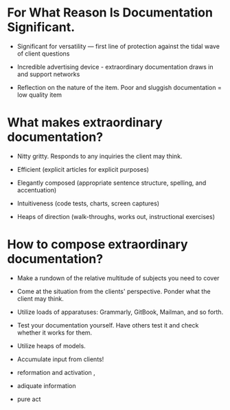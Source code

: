 # For What Reason Is Documentation Significant.
+ Significant for versatility — first line of protection against the tidal wave of client questions

* Incredible advertising device - extraordinary documentation draws in and support networks

* Reflection on the nature of the item. Poor and sluggish documentation = low quality item

# What makes extraordinary documentation?
* Nitty gritty. Responds to any inquiries the client may think.

* Efficient (explicit articles for explicit purposes)

* Elegantly composed (appropriate sentence structure, spelling, and accentuation)

* Intuitiveness (code tests, charts, screen captures)

* Heaps of direction (walk-throughs, works out, instructional exercises)

# How to compose extraordinary documentation?
* Make a rundown of the relative multitude of subjects you need to cover

* Come at the situation from the clients' perspective. Ponder what the client may think.

* Utilize loads of apparatuses: Grammarly, GitBook, Mailman, and so forth.

* Test your documentation yourself. Have others test it and check whether it works for them.

* Utilize heaps of models.

* Accumulate input from clients!
* reformation and activation ,
* adiquate information 
* pure act
